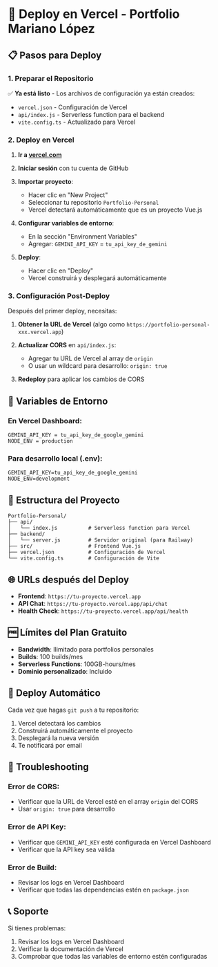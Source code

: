 # 🚀 Deploy en Vercel - Portfolio Mariano López

## 📋 Pasos para Deploy

### 1. Preparar el Repositorio
✅ **Ya está listo** - Los archivos de configuración ya están creados:
- `vercel.json` - Configuración de Vercel
- `api/index.js` - Serverless function para el backend
- `vite.config.ts` - Actualizado para Vercel

### 2. Deploy en Vercel

1. **Ir a [vercel.com](https://vercel.com)**
2. **Iniciar sesión** con tu cuenta de GitHub
3. **Importar proyecto**:
   - Hacer clic en "New Project"
   - Seleccionar tu repositorio `Portfolio-Personal`
   - Vercel detectará automáticamente que es un proyecto Vue.js

4. **Configurar variables de entorno**:
   - En la sección "Environment Variables"
   - Agregar: `GEMINI_API_KEY` = `tu_api_key_de_gemini`

5. **Deploy**:
   - Hacer clic en "Deploy"
   - Vercel construirá y desplegará automáticamente

### 3. Configuración Post-Deploy

Después del primer deploy, necesitas:

1. **Obtener la URL de Vercel** (algo como `https://portfolio-personal-xxx.vercel.app`)

2. **Actualizar CORS** en `api/index.js`:
   - Agregar tu URL de Vercel al array de `origin`
   - O usar un wildcard para desarrollo: `origin: true`

3. **Redeploy** para aplicar los cambios de CORS

## 🔧 Variables de Entorno

### En Vercel Dashboard:
```
GEMINI_API_KEY = tu_api_key_de_google_gemini
NODE_ENV = production
```

### Para desarrollo local (.env):
```
GEMINI_API_KEY=tu_api_key_de_google_gemini
NODE_ENV=development
```

## 📁 Estructura del Proyecto

```
Portfolio-Personal/
├── api/
│   └── index.js          # Serverless function para Vercel
├── backend/
│   └── server.js         # Servidor original (para Railway)
├── src/                  # Frontend Vue.js
├── vercel.json           # Configuración de Vercel
└── vite.config.ts        # Configuración de Vite
```

## 🌐 URLs después del Deploy

- **Frontend**: `https://tu-proyecto.vercel.app`
- **API Chat**: `https://tu-proyecto.vercel.app/api/chat`
- **Health Check**: `https://tu-proyecto.vercel.app/api/health`

## 🆓 Límites del Plan Gratuito

- **Bandwidth**: Ilimitado para portfolios personales
- **Builds**: 100 builds/mes
- **Serverless Functions**: 100GB-hours/mes
- **Dominio personalizado**: Incluido

## 🔄 Deploy Automático

Cada vez que hagas `git push` a tu repositorio:
1. Vercel detectará los cambios
2. Construirá automáticamente el proyecto
3. Desplegará la nueva versión
4. Te notificará por email

## 🐛 Troubleshooting

### Error de CORS:
- Verificar que la URL de Vercel esté en el array `origin` del CORS
- Usar `origin: true` para desarrollo

### Error de API Key:
- Verificar que `GEMINI_API_KEY` esté configurada en Vercel Dashboard
- Verificar que la API key sea válida

### Error de Build:
- Revisar los logs en Vercel Dashboard
- Verificar que todas las dependencias estén en `package.json`

## 📞 Soporte

Si tienes problemas:
1. Revisar los logs en Vercel Dashboard
2. Verificar la documentación de Vercel
3. Comprobar que todas las variables de entorno estén configuradas

